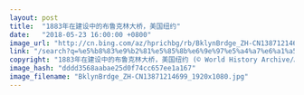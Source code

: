 ```yaml
---
layout: post
title:  "1883年在建设中的布鲁克林大桥，美国纽约"
date:   "2018-05-23 16:00:00 +0800"
image_url: "http://cn.bing.com/az/hprichbg/rb/BklynBrdge_ZH-CN13871214699_1920x1080.jpg"
link: "/search?q=%e5%b8%83%e9%b2%81%e5%85%8b%e6%9e%97%e5%a4%a7%e6%a1%a5&form=hpcapt&mkt=zh-cn"
copyright: "1883年在建设中的布鲁克林大桥，美国纽约 (© World History Archive/Alamy)"
image_hash: "dddd3568aabae25d0f74cc657ee1a167"
image_filename: "BklynBrdge_ZH-CN13871214699_1920x1080.jpg"
---
```

